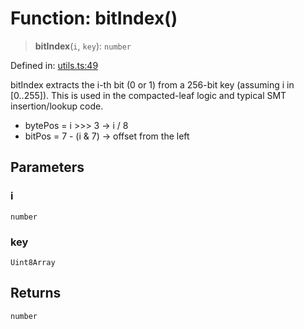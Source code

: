 # Function: bitIndex()

> **bitIndex**(`i`, `key`): `number`

Defined in: [utils.ts:49](https://github.com/dcdpr/did-btcr2-js/blob/4a717493e735221d072999f212891939f4de3f23/packages/smt/src/utils.ts#L49)

bitIndex extracts the i-th bit (0 or 1) from a 256-bit key (assuming i in [0..255]).
This is used in the compacted-leaf logic and typical SMT insertion/lookup code.

- bytePos = i \>\>\> 3     -\> i / 8
- bitPos  = 7 - (i & 7) -\> offset from the left

## Parameters

### i

`number`

### key

`Uint8Array`

## Returns

`number`
